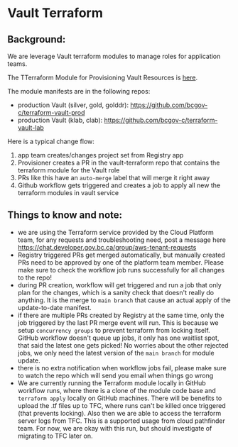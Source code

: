 # Vault Terraform

## Background:

We are leverage Vault terraform modules to manage roles for application teams.

The TTerraform Module for Provisioning Vault Resources is [here](https://github.com/bcgov-c/terraform-vault-module).

The module manifests are in the following repos:
- production Vault (silver, gold, golddr): https://github.com/bcgov-c/terraform-vault-prod
- production Vault (klab, clab): https://github.com/bcgov-c/terraform-vault-lab

Here is a typical change flow:
1. app team creates/changes project set from Registry app
1. Provisioner creates a PR in the vault-terraform repo that contains the terraform module for the Vault role
1. PRs like this have an `auto-merge` label that will merge it right away
1. Github workflow gets triggered and creates a job to apply all new the terraform modules in vault service

## Things to know and note:
- we are using the Terraform service provided by the Cloud Platform team, for any requests and troubleshooting need, post a message here https://chat.developer.gov.bc.ca/group/aws-tenant-requests
- Registry triggered PRs get merged automatically, but manually created PRs need to be approved by one of the platform team member. Please make sure to check the workflow job runs successfully for all changes to the repo!
- during PR creation, workflow will get triggered and run a job that only plan for the changes, which is a sanity check that doesn't really do anything. It is the merge to `main branch` that cause an actual apply of the update-to-date manifest.
- if there are multiple PRs created by Registry at the same time, only the job triggered by the last PR merge event will run. This is because we setup `concurrency groups` to prevent terraform from locking itself. GitHub workflow doesn't queue up jobs, it only has one waitlist spot, that said the latest one gets picked! No worries about the other rejected jobs, we only need the latest version of the `main branch` for module update.
- there is no extra notification when workflow jobs fail, please make sure to watch the repo which will send you email when things go wrong
- We are currently running the Terraform module locally in GitHub workflow runs, where there is a clone of the module code base and `terraform apply` locally on GitHub machines. There will be benefits to upload the .tf files up to TFC, where runs can't be killed once triggered (that prevents locking). Also then we are able to access the terraform server logs from TFC. This is a supported usage from cloud pathfinder team. For now, we are okay with this run, but should investigate of migrating to TFC later on.
